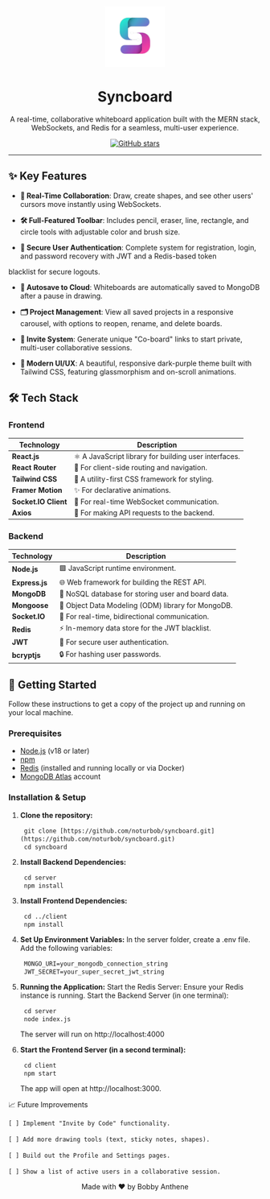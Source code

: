 <div align="center">
  <img src="./client//public/syncboard-nav.png" alt="Syncboard Logo" width="120px" />
  <h1>Syncboard</h1>
  <p>
    A real-time, collaborative whiteboard application built with the MERN stack, WebSockets, and Redis for a seamless, multi-user experience.
  </p>
  
  <p>
    <a href="https://github.com/noturbob/syncboard"><img src="https://img.shields.io/github/stars/your-username/syncboard?style=social" alt="GitHub stars"></a>
  </p>
</div>

---

## ✨ Key Features

- **🎨 Real-Time Collaboration**: Draw, create shapes, and see other users' cursors move instantly using WebSockets.

- **🛠️ Full-Featured Toolbar**: Includes pencil, eraser, line, rectangle, and circle tools with adjustable color and brush size.

- **🔐 Secure User Authentication**: Complete system for registration, login, and password recovery with JWT and a Redis-based token 

blacklist for secure logouts.

- **💾 Autosave to Cloud**: Whiteboards are automatically saved to MongoDB after a pause in drawing.

- **🗂️ Project Management**: View all saved projects in a responsive carousel, with options to reopen, rename, and delete boards.

- **🔗 Invite System**: Generate unique "Co-board" links to start private, multi-user collaborative sessions.

- **🌙 Modern UI/UX**: A beautiful, responsive dark-purple theme built with Tailwind CSS, featuring glassmorphism and on-scroll animations.

## 🛠️ Tech Stack

### **Frontend**
| Technology | Description |
|------------|-------------|
| **React.js** | ⚛️ A JavaScript library for building user interfaces. |
| **React Router** | 🚦 For client-side routing and navigation. |
| **Tailwind CSS** | 🎨 A utility-first CSS framework for styling. |
| **Framer Motion**| ✨ For declarative animations. |
| **Socket.IO Client** | 🔌 For real-time WebSocket communication. |
| **Axios** | 📡 For making API requests to the backend. |

### **Backend**
| Technology | Description |
|------------|-------------|
| **Node.js** | 🟩 JavaScript runtime environment. |
| **Express.js** | 🌐 Web framework for building the REST API. |
| **MongoDB** | 🍃 NoSQL database for storing user and board data. |
| **Mongoose** | 🔗 Object Data Modeling (ODM) library for MongoDB. |
| **Socket.IO** | 🔌 For real-time, bidirectional communication. |
| **Redis** | ⚡ In-memory data store for the JWT blacklist. |
| **JWT** | 🔑 For secure user authentication. |
| **bcryptjs** | 🔒 For hashing user passwords. |

## 🚀 Getting Started

Follow these instructions to get a copy of the project up and running on your local machine.

### Prerequisites

- [Node.js](https://nodejs.org/) (v18 or later)
- [npm](https://www.npmjs.com/)
- [Redis](https://redis.io/) (installed and running locally or via Docker)
- [MongoDB Atlas](https://www.mongodb.com/cloud/atlas) account

### Installation & Setup

1. **Clone the repository:**

        git clone [https://github.com/noturbob/syncboard.git](https://github.com/noturbob/syncboard.git)
        cd syncboard

2. **Install Backend Dependencies:**
        
        cd server
        npm install

3. **Install Frontend Dependencies:**
    
        cd ../client
        npm install

4. **Set Up Environment Variables:**
    In the server folder, create a .env file.
    Add the following variables:

        MONGO_URI=your_mongodb_connection_string
        JWT_SECRET=your_super_secret_jwt_string

5. **Running the Application:**
    Start the Redis Server: Ensure your Redis instance is running.
    Start the Backend Server (in one terminal):

        cd server
        node index.js

    The server will run on http://localhost:4000

6. **Start the Frontend Server (in a second terminal):**

        cd client
        npm start
    
    The app will open at http://localhost:3000.

📈 Future Improvements

    [ ] Implement "Invite by Code" functionality.

    [ ] Add more drawing tools (text, sticky notes, shapes).

    [ ] Build out the Profile and Settings pages.

    [ ] Show a list of active users in a collaborative session.

<div align="center">
Made with ❤️ by Bobby Anthene
</div>